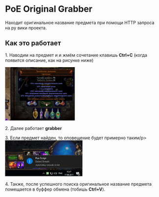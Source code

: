 ﻿# PoE Original Grabber
Находит оригинальное название предмета при помощи HTTP запроса на ру вики проекта.
<h2>Как это работает</h2>
<p>1. Наводим на предмет и и жмём сочетание клавишь <b>Ctrl+C</b> (когда появится описание, как на рисунке ниже) </p>
<img src="https://github.com/hiop/poegrabber/blob/master/img/ctrlc.PNG" height="45%" width="45%" >
<p>2. Далее работает <b>grabber</b></p>
<p>3. Если предмет найден, то оповещение будет примерно таким/p>
<img src="https://github.com/hiop/poegrabber/blob/master/img/popup.PNG" height="50%" width="50%" >
<p>4. Также, после успешного поиска оригинальное название предмета помещается в буффер обмена (тобишь <b>Ctrl+V</b>).</p>
